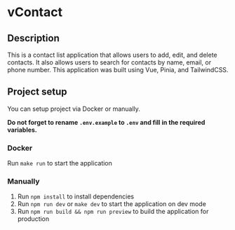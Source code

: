 # vContact

## Description
This is a contact list application that allows users to add, edit, and delete contacts. It also allows users to search for contacts by name, email, or phone number. This application was built using Vue, Pinia, and TailwindCSS.

## Project setup
You can setup project via Docker or manually. 

**Do not forget to rename `.env.example` to `.env` and fill in the required variables.**

### Docker
Run `make run` to start the application

### Manually
1. Run `npm install` to install dependencies
2. Run `npm run dev` or `make dev` to start the application on dev mode
3. Run `npm run build && npm run preview` to build the application for production
